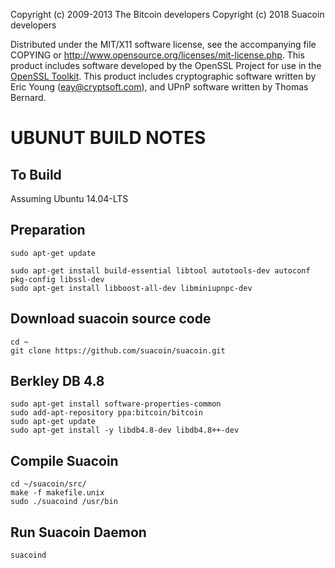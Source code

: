Copyright (c) 2009-2013 The Bitcoin developers
Copyright (c) 2018 Suacoin developers

Distributed under the MIT/X11 software license, see the accompanying
file COPYING or http://www.opensource.org/licenses/mit-license.php.
This product includes software developed by the OpenSSL Project for use in the [OpenSSL Toolkit](http://www.openssl.org/). This product includes
cryptographic software written by Eric Young ([eay@cryptsoft.com](mailto:eay@cryptsoft.com)), and UPnP software written by Thomas Bernard.

UBUNUT BUILD NOTES
====================

To Build
-------------------------
Assuming Ubuntu 14.04-LTS

Preparation
-----------

```
sudo apt-get update

sudo apt-get install build-essential libtool autotools-dev autoconf pkg-config libssl-dev
sudo apt-get install libboost-all-dev libminiupnpc-dev

```

Download suacoin source code
----------------------------
```
cd ~
git clone https://github.com/suacoin/suacoin.git
```

Berkley DB 4.8
--------------
```
sudo apt-get install software-properties-common
sudo add-apt-repository ppa:bitcoin/bitcoin
sudo apt-get update
sudo apt-get install -y libdb4.8-dev libdb4.8++-dev
```

Compile Suacoin
---------------
```
cd ~/suacoin/src/
make -f makefile.unix
sudo ./suacoind /usr/bin
```

Run Suacoin Daemon
------------------
```
suacoind
```

